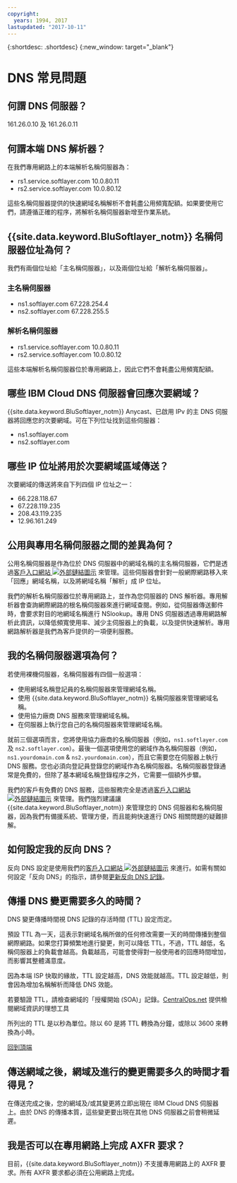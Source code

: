 ```yaml
---
copyright:
  years: 1994, 2017
lastupdated: "2017-10-11"
---
```


{:shortdesc: .shortdesc}
{:new_window: target="_blank"}

<a name="top"></a>
# DNS 常見問題

## 何謂 DNS 伺服器？

161.26.0.10 及 161.26.0.11

## 何謂本端 DNS 解析器？

在我們專用網路上的本端解析名稱伺服器為：

* rs1.service.softlayer.com 10.0.80.11
* rs2.service.softlayer.com 10.0.80.12

這些名稱伺服器提供的快速網域名稱解析不會耗盡公用頻寬配額。如果要使用它們，請遵循正確的程序，將解析名稱伺服器新增至作業系統。

## {{site.data.keyword.BluSoftlayer_notm}} 名稱伺服器位址為何？

我們有兩個位址給「主名稱伺服器」，以及兩個位址給「解析名稱伺服器」。

### 主名稱伺服器

* ns1.softlayer.com 67.228.254.4
* ns2.softlayer.com 67.228.255.5

### 解析名稱伺服器

* rs1.service.softlayer.com 10.0.80.11
* rs2.service.softlayer.com 10.0.80.12

這些本端解析名稱伺服器位於專用網路上，因此它們不會耗盡公用頻寬配額。 

## 哪些 IBM Cloud DNS 伺服器會回應次要網域？

{{site.data.keyword.BluSoftlayer_notm}} Anycast、已啟用 IPv 的主 DNS 伺服器將回應您的次要網域。可在下列位址找到這些伺服器：

  * ns1.softlayer.com
  * ns2.softlayer.com
  
## 哪些 IP 位址將用於次要網域區域傳送？

次要網域的傳送將來自下列四個 IP 位址之一：

* 66.228.118.67
* 67.228.119.235
* 208.43.119.235
* 12.96.161.249

## 公用與專用名稱伺服器之間的差異為何？

公用名稱伺服器是作為位於 DNS 伺服器中的網域名稱的主名稱伺服器，它們是透過[客戶入口網站 ![外部鏈結圖示](../../icons/launch-glyph.svg "外部鏈結圖示")](https://control.softlayer.com/) 來管理。這些伺服器會針對一般網際網路移入來「回應」網域名稱，以及將網域名稱「解析」成 IP 位址。

我們的解析名稱伺服器位於專用網路上，並作為您伺服器的 DNS 解析器。專用解析器會查詢網際網路的根名稱伺服器來進行網域查閱。例如，從伺服器傳送郵件時，會要求對目的地網域名稱進行 NSlookup。專用 DNS 伺服器透過專用網路解析此資訊，以降低頻寬使用率、減少主伺服器上的負載，以及提供快速解析。專用網路解析器是我們為客戶提供的一項便利服務。

## 我的名稱伺服器選項為何？

若使用裸機伺服器，名稱伺服器有四個一般選項：

* 使用網域名稱登記員的名稱伺服器來管理網域名稱。
* 使用 {{site.data.keyword.BluSoftlayer_notm}} 名稱伺服器來管理網域名稱。
* 使用協力廠商 DNS 服務來管理網域名稱。
* 在伺服器上執行您自己的名稱伺服器來管理網域名稱。

就前三個選項而言，您將使用協力廠商的名稱伺服器（例如，`ns1.softlayer.com` 及 `ns2.softlayer.com`）。最後一個選項使用您的網域作為名稱伺服器（例如，`ns1.yourdomain.com` & `ns2.yourdomain.com`），而且它需要您在伺服器上執行 DNS 服務。您也必須向登記員登錄您的網域作為名稱伺服器。名稱伺服器登錄通常是免費的，但除了基本網域名稱登錄程序之外，它需要一個額外步驟。

我們的客戶有免費的 DNS 服務，這些服務完全是透過[客戶入口網站 ![外部鏈結圖示](../../icons/launch-glyph.svg "外部鏈結圖示")](https://control.softlayer.com/) 來管理。我們強烈建議讓 {{site.data.keyword.BluSoftlayer_notm}} 來管理您的 DNS 伺服器和名稱伺服器，因為我們有備援系統、管理方便，而且能夠快速進行 DNS 相關問題的疑難排解。

## 如何設定我的反向 DNS？

反向 DNS 設定是使用我們的[客戶入口網站 ![外部鏈結圖示](../../icons/launch-glyph.svg "外部鏈結圖示")](https://control.softlayer.com/) 來進行。如需有關如何設定「反向 DNS」的指示，請參閱[更新反向 DNS 記錄](update-reverse-dns-record.html)。

<a name="29"></a>
## 傳播 DNS 變更需要多久的時間？

DNS 變更傳播時間視 DNS 記錄的存活時間 (TTL) 設定而定。

預設 TTL 為一天，這表示對網域名稱所做的任何修改需要一天的時間傳播到整個網際網路。如果您打算頻繁地進行變更，則可以降低 TTL，不過，TTL 越低，名稱伺服器上的負載會越高。負載越高，可能會使得對一般使用者的回應時間增加，而影響其整體滿意度。

因為本端 ISP 快取的緣故，TTL 設定越高，DNS 效能就越高。TTL 設定越低，則會因為增加名稱解析而降低 DNS 效能。

若要驗證 TTL，請檢查網域的「授權開始 (SOA)」記錄。[CentralOps.net](http://centralops.net/co/) 提供檢閱網域資訊的理想工具

所列出的 TTL 是以秒為單位。除以 60 是將 TTL 轉換為分鐘，或除以 3600 來轉換為小時。

[回到頂端](#top)


## 傳送網域之後，網域及進行的變更需要多久的時間才看得見？

在傳送完成之後，您的網域及/或其變更將立即出現在 IBM Cloud DNS 伺服器上。由於 DNS 的傳播本質，這些變更要出現在其他 DNS 伺服器之前會稍微延遲。

## 我是否可以在專用網路上完成 AXFR 要求？

目前，{{site.data.keyword.BluSoftlayer_notm}} 不支援專用網路上的 AXFR 要求。所有 AXFR 要求都必須在公用網路上完成。
